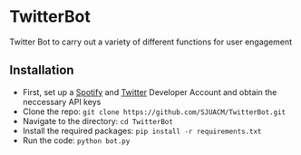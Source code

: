# TwitterBot
Twitter Bot to carry out a variety of different functions for user engagement

## Installation
- First, set up a [Spotify](https://developer.spotify.com/dashboard/) and [Twitter](https://developer.twitter.com/en) Developer Account and obtain the neccessary API keys
- Clone the repo: `git clone https://github.com/SJUACM/TwitterBot.git`
- Navigate to the directory: `cd TwitterBot`
- Install the required packages: `pip install -r requirements.txt`
- Run the code: `python bot.py`
